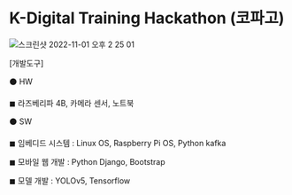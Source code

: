 # K-Digital Training Hackathon (코파고)


![스크린샷 2022-11-01 오후 2 25 01](https://user-images.githubusercontent.com/97666832/199164948-06e9b12d-4976-47bf-8e95-d43a44f17621.png)


[개발도구]

⚫ HW
  
  ◼ 라즈베리파 4B, 카메라 센서, 노트북

⚫ SW
  
  ◼ 임베디드 시스템 : Linux OS, Raspberry Pi OS, Python kafka 
  
  ◼ 모바일 웹 개발 : Python Django, Bootstrap
 
  ◼ 모델 개발 : YOLOv5, Tensorflow
